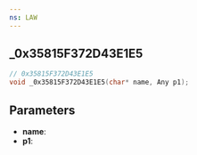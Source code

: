 ```yaml
---
ns: LAW
---
```

## _0x35815F372D43E1E5

```c
// 0x35815F372D43E1E5
void _0x35815F372D43E1E5(char* name, Any p1);
```

## Parameters
* **name**:
* **p1**:
